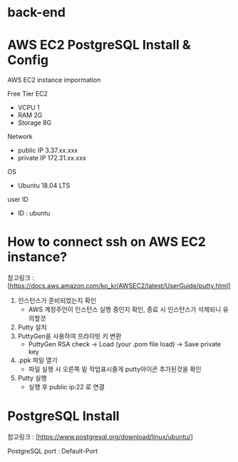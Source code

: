 # back-end

# AWS EC2 PostgreSQL Install & Config

AWS EC2 instance impormation

Free Tier EC2
* VCPU 1
* RAM 2G
* Storage 8G
    
Network    
* public IP 3.37.xx.xxx    
* private IP 172.31.xx.xxx

OS    
* Ubuntu 18.04 LTS    
    
user ID    
* ID : ubuntu     

# How to connect ssh on AWS EC2 instance?
참고링크 : [https://docs.aws.amazon.com/ko_kr/AWSEC2/latest/UserGuide/putty.html]

1. 인스턴스가 준비되었는지 확인  
    * AWS 계정주인이 인스턴스 실행 중인지 확인, 종료 시 인스턴스가 삭제되니 유의할것
2. Putty 설치
3. PuttyGen을 사용하여 프라이빗 키 변환    
    * PuttyGen RSA check -> Load (your .pom file load) -> Save private key
4. .ppk 파일 열기
    * 파일 실행 시 오른쪽 밑 작업표시줄게 putty아이콘 추가된것을 확인
5. Putty 실행
    * 실행 후 public ip:22 로 연결

# PostgreSQL Install
참고링크 : [https://www.postgresql.org/download/linux/ubuntu/]

PostgreSQL port : Default-Port

